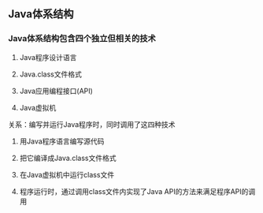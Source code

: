 ## Java体系结构

### Java体系结构包含四个独立但相关的技术

1. Java程序设计语言

2. Java.class文件格式

3. Java应用编程接口(API)

4. Java虚拟机

关系：编写并运行Java程序时，同时调用了这四种技术

1. 用Java程序语言编写源代码

2. 把它编译成Java.class文件格式

3. 在Java虚拟机中运行class文件

4. 程序运行时，通过调用class文件内实现了Java API的方法来满足程序API的调用

